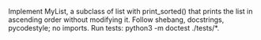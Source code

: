 Implement MyList, a subclass of list with print_sorted() that prints the list in ascending order without modifying it. Follow shebang, docstrings, pycodestyle; no imports.
Run tests: python3 -m doctest ./tests/*.